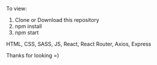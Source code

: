 To view:

1. Clone or Download this repository
2. npm install
3. npm start

HTML, CSS, SASS, JS, React, React Router, Axios, Express

Thanks for looking =)
